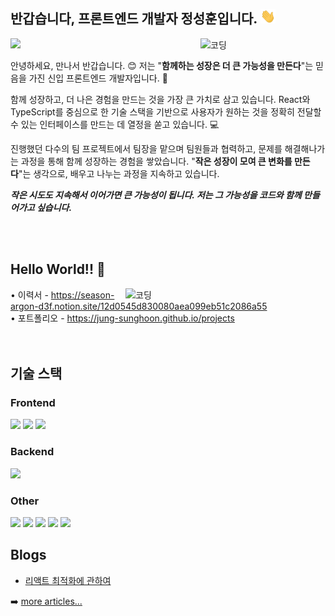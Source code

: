 ## 반갑습니다, 프론트엔드 개발자 정성훈입니다. <img src="https://raw.githubusercontent.com/ABSphreak/ABSphreak/master/gifs/Hi.gif" width="24"/>


<img align="right" alt="코딩" width="200" src="https://github.githubassets.com/images/mona-whisper.gif" width="200" /> 

<img width="200" src="https://img.shields.io/badge/Gmail-jsh0218131@gmail.com-EA4335?style=flat-square&logo=Gmail&logoColor=white"/>

안녕하세요, 만나서 반갑습니다. 😊
저는 "**함께하는 성장은 더 큰 가능성을 만든다**"는 믿음을 가진 신입 프론트엔드 개발자입니다. 🌱

함께 성장하고, 더 나은 경험을 만드는 것을 가장 큰 가치로 삼고 있습니다.
React와 TypeScript를 중심으로 한 기술 스택을 기반으로 사용자가 원하는 것을 정확히 전달할 수 있는 인터페이스를 만드는 데 열정을 쏟고 있습니다. 💻

진행했던 다수의 팀 프로젝트에서 팀장을 맡으며 팀원들과 협력하고, 문제를 해결해나가는 과정을 통해 함께 성장하는 경험을 쌓았습니다.
"**작은 성장이 모여 큰 변화를 만든다**"는 생각으로, 배우고 나누는 과정을 지속하고 있습니다.

<i><strong>작은 시도도 지속해서 이어가면 큰 가능성이 됩니다.
저는 그 가능성을 코드와 함께 만들어가고 싶습니다.</strong></i>

<br />
<br />


## Hello World!! 🤔


  <img align="right" alt="코딩" width="320" src="https://images.squarespace-cdn.com/content/v1/5769fc401b631bab1addb2ab/1541580611624-TE64QGKRJG8SWAIUS7NS/ke17ZwdGBToddI8pDm48kPoswlzjSVMM-SxOp7CV59BZw-zPPgdn4jUwVcJE1ZvWQUxwkmyExglNqGp0IvTJZamWLI2zvYWH8K3-s_4yszcp2ryTI0HqTOaaUohrI8PI6FXy8c9PWtBlqAVlUS5izpdcIXDZqDYvprRqZ29Pw0o/coding-freak.gif" />

• 이력서 - https://season-argon-d3f.notion.site/12d0545d830080aea099eb51c2086a55  
• 포트폴리오 - https://jung-sunghoon.github.io/projects  
<br />
<br />


## 기술 스택

### Frontend

<img src="https://img.shields.io/badge/React-61DAFB?style=for-the-badge&logo=react&logoColor=white" height="30" /> <img src="https://img.shields.io/badge/TypeScript-3178C6?style=for-the-badge&logo=typescript&logoColor=white" height="30" /> <img src="https://img.shields.io/badge/JavaScript-F7DF1E?style=for-the-badge&logo=javascript&logoColor=white" height="30" /> 

### Backend

<img src="https://img.shields.io/badge/Node.js-339933?style=for-the-badge&logo=nodejs&logoColor=white" height="30" /> 

### Other

<img src="https://img.shields.io/badge/Git-F05032?style=for-the-badge&logo=git&logoColor=white" height="30" /> <img src="https://img.shields.io/badge/VS%20Code-007ACC?style=for-the-badge&logo=vscode&logoColor=white" height="30" /> <img src="https://img.shields.io/badge/Swagger-85EA2D?style=for-the-badge&logo=swagger&logoColor=white" height="30" /> <img src="https://img.shields.io/badge/Figma-F24E1E?style=for-the-badge&logo=figma&logoColor=white" height="30" /> <img src="https://img.shields.io/badge/GitHub-181717?style=for-the-badge&logo=github&logoColor=white" height="30" /> 



## Blogs

<!-- BLOG-POST-LIST:START -->
- [리액트 최적화에 관하여](https://jung-sunghoon.github.io/blogdetails/14) 
<!-- BLOG-POST-LIST:END -->

➡️ [more articles...](https://disquiet.io/@zztkdfo/articles)

